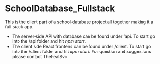 # SchoolDatabase_Fullstack

This is the client part of a school-database project all together making it a full stack app. 

* The server-side API with database can be found under /api. To start go into the /api folder and hit *npm start*. 
* The client side React frontend can be found under /client. To start go into the /client folder and hit *npm start*.
For question and suggestions please contact TheRealSvc
